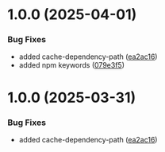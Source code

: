 # 1.0.0 (2025-04-01)


### Bug Fixes

* added cache-dependency-path ([ea2ac16](https://github.com/sayandeepkarak/QuickSnap/commit/ea2ac16808e506401370a542c5919bae94cf9093))
* added npm keywords ([079e3f5](https://github.com/sayandeepkarak/QuickSnap/commit/079e3f522db76d3369fe6795f8701deedcefb353))

# 1.0.0 (2025-03-31)


### Bug Fixes

* added cache-dependency-path ([ea2ac16](https://github.com/sayandeepkarak/QuickSnap/commit/ea2ac16808e506401370a542c5919bae94cf9093))
